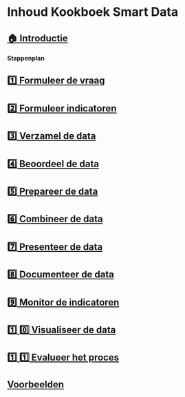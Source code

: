 # Inhoud Kookboek Smart Data

## [:house: Introductie](README.md)
**Stappenplan**
## [:one: Formuleer de vraag](Stap_1.md)
## [:two: Formuleer indicatoren](metamorphoses_stap_2.md)
## [:three: Verzamel de data](metamorphoses_stap_3.md)
## [:four: Beoordeel de data](metamorphoses_stap_4.md)
## [:five: Prepareer de data](metamorphoses_stap_5.md)
## [:six: Combineer de data](metamorphoses_stap_6.md)
## [:seven: Presenteer de data](metamorphoses_stap_7.md)
## [:eight: Documenteer de data](metamorphoses_stap_8.md)
## [:nine: Monitor de indicatoren](metamorphoses_stap_9.md)
## [:one: :zero: Visualiseer de data](metamorphoses_stap_10.md)
## [:one: :one: Evalueer het proces](metamorphoses_stap_11.md)

## [Voorbeelden](examples.md)
